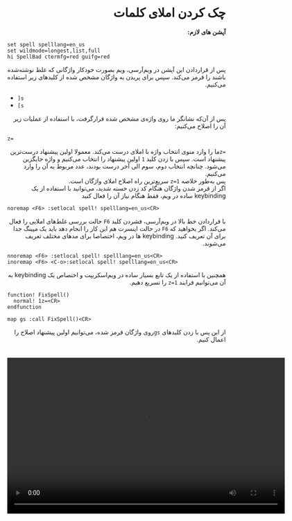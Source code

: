   <div dir="rtl"><h1> چک کردن املای کلمات</h1></div>
<div dir="rtl"><strong>آپشن های لازم:</strong></div>

```
set spell spelllang=en_us
set wildmode=longest,list,full
hi SpellBad ctermfg=red guifg=red
```

<div dir="rtl">پس از قراردادن این آپشن در ویم‌آرسی، ویم بصورت خودکار واژگانی که غلط نوشته‌شده باشند را قرمز می‌کند.
سپس برای پریدن به واژگان مشخص‌ شده از کلیدهای زیر استفاده می‌کنیم.
</div>


- `]s` 
- `[s`

<div dir="rtl"> پس از آن‌که نشانگر ما روی واژه‌ی مشخص شده قرار‌گرفت، با استفاده از عملیات زیر آن را اصلاح می‌کنیم:</div>

`z=` 

<div dir="rtl">
<code>=z</code>ما را وارد منوی انتخاب واژه با املای درست می‌کند. معمولا اولین پیشنهاد درست‌ترین پیشنهاد است. سپس با زدن کلید <code>1</code> اولین پیشنهاد را انتخاب می‌کنیم و واژه جایگزین می‌شود.
چنانچه انتخاب دوم، سوم الی آخر درست بودند، عدد مربوط به آن را وارد می‌کنیم.
</div>

<div dir="rtl">
پس به‌طور‌ خلاصه <code>z=1</code> سریع‌ترین راه اصلاح املای واژگان است.
</div>

<div dir="rtl">اگر از قرمز شدن واژگان هنگام کد زدن خسته شدید، می‌توانید با استفاده از یک keybinding ساده در ویم، فقط هنگام نیاز آن را فعال کنید</div>

```
noremap <F6> :setlocal spell! spelllang=en_us<CR>
```

<div dir="rtl">با قراردادن خط بالا در ویم‌آرسی، فشردن کلید <code>F6</code> حالت بررسی غلط‌های املایی را فعال می‌کند. اگر بخواهید که <code>F6</code> در حالت اینسرت هم این کار را انجام دهد باید یک مپینگ جدا برای آن تعریف کنید. keybinding ها در ویم،‌ اختصاصا برای مدهای مختلف تعریف می‌شوند.</div>

```
nnoremap <F6> :setlocal spell! spelllang=en_us<CR>
inoremap <F6> <C-o>:setlocal spell! spelllang=en_us<CR>
```

<div dir="rtl">همچنین با استفاده از یک تابع بسیار ساده در ویم‌اسکریپت و اختصاص یک keybinding به آن می‌توانیم فرایند ‍‍<code>z=1</code> را تسریع دهیم.</div>

```
function! FixSpell()
  normal! 1z=<CR>
endfunction

map gs :call FixSpell()<CR>
```
<div dir="rtl">از این پس با زدن کلید‌های <code>gs</code>روی واژگان قرمز شده، می‌توانیم اولین پیشنهاد اصلاح را اعمال کنیم.</div>
<br> 
<br> 

<div style="text-align:center;">
    <video width="640" height="360" controls>
    <source src="./media/spellchek.mp4" type="video/mp4">
    </video>
</div>


